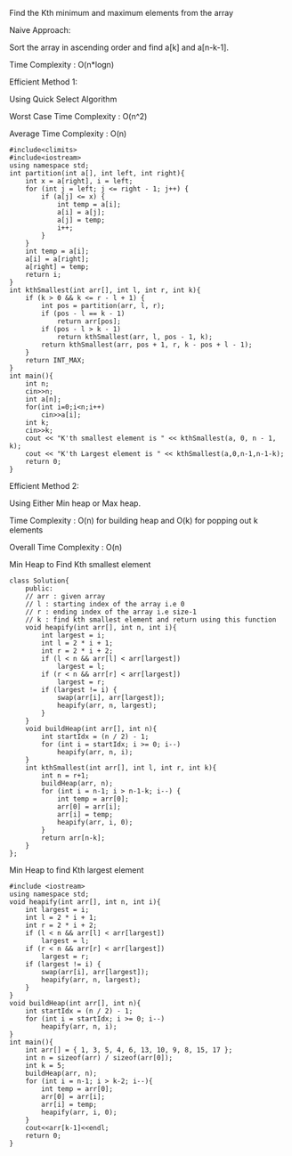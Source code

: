Find the Kth minimum and maximum elements from the array

Naive Approach: 

Sort the array in ascending order and find a[k] and a[n-k-1].

Time Complexity : O(n*logn)

Efficient Method 1:

Using Quick Select Algorithm

Worst Case Time Complexity : O(n^2)

Average Time Complexity : O(n)

    #include<climits>
    #include<iostream>
    using namespace std;
    int partition(int a[], int left, int right){
        int x = a[right], i = left;
        for (int j = left; j <= right - 1; j++) {
            if (a[j] <= x) {
                int temp = a[i];
                a[i] = a[j];
                a[j] = temp;
                i++;
            }
        }
        int temp = a[i];
        a[i] = a[right];
        a[right] = temp;
        return i;
    }
    int kthSmallest(int arr[], int l, int r, int k){
        if (k > 0 && k <= r - l + 1) {
            int pos = partition(arr, l, r);
            if (pos - l == k - 1)
                return arr[pos];
            if (pos - l > k - 1)
                return kthSmallest(arr, l, pos - 1, k);
            return kthSmallest(arr, pos + 1, r, k - pos + l - 1);
        }
        return INT_MAX;
    }
    int main(){
        int n;
        cin>>n;
        int a[n];
        for(int i=0;i<n;i++)
            cin>>a[i];
        int k;
        cin>>k;
        cout << "K'th smallest element is " << kthSmallest(a, 0, n - 1, k);
        cout << "K'th Largest element is " << kthSmallest(a,0,n-1,n-1-k);
        return 0;
    }


Efficient Method 2:

Using Either Min heap or Max heap.

Time Complexity : O(n) for building heap and O(k) for popping out k elements

Overall Time Complexity : O(n)

Min Heap to Find Kth smallest element

    class Solution{
        public:
        // arr : given array
        // l : starting index of the array i.e 0
        // r : ending index of the array i.e size-1
        // k : find kth smallest element and return using this function
        void heapify(int arr[], int n, int i){
            int largest = i;
            int l = 2 * i + 1;
            int r = 2 * i + 2;
            if (l < n && arr[l] < arr[largest])
                largest = l;
            if (r < n && arr[r] < arr[largest])
                largest = r;
            if (largest != i) {
                swap(arr[i], arr[largest]);
                heapify(arr, n, largest);
            }
        }
        void buildHeap(int arr[], int n){
            int startIdx = (n / 2) - 1;
            for (int i = startIdx; i >= 0; i--)
                heapify(arr, n, i);
        }
        int kthSmallest(int arr[], int l, int r, int k){
            int n = r+1;
            buildHeap(arr, n);
            for (int i = n-1; i > n-1-k; i--) {
                int temp = arr[0];
                arr[0] = arr[i];
                arr[i] = temp;
                heapify(arr, i, 0);
            }
            return arr[n-k];
        }
    };

Min Heap to find Kth largest element

    #include <iostream>
    using namespace std;
    void heapify(int arr[], int n, int i){
        int largest = i;
        int l = 2 * i + 1;
        int r = 2 * i + 2;
        if (l < n && arr[l] < arr[largest])
            largest = l;
        if (r < n && arr[r] < arr[largest])
            largest = r;
        if (largest != i) {
            swap(arr[i], arr[largest]);
            heapify(arr, n, largest);
        }
    }
    void buildHeap(int arr[], int n){
        int startIdx = (n / 2) - 1;
        for (int i = startIdx; i >= 0; i--)
            heapify(arr, n, i);
    }
    int main(){
        int arr[] = { 1, 3, 5, 4, 6, 13, 10, 9, 8, 15, 17 };
        int n = sizeof(arr) / sizeof(arr[0]);
        int k = 5;
        buildHeap(arr, n);
        for (int i = n-1; i > k-2; i--){
            int temp = arr[0];
            arr[0] = arr[i];
            arr[i] = temp;
            heapify(arr, i, 0);
        }
        cout<<arr[k-1]<<endl;
        return 0;
    }
